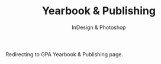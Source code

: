 ﻿---
layout: distill
title: Yearbook & Publishing
subtitle: InDesign & Photoshop
description: 2016-2018 • 국제영재아카데미
logo: gpa-logo.png
img:
importance: 8
category: GPA
now: Yes

redirect: https://aaron.kr/content/about/teaching/
---

Redirecting to GPA Yearbook & Publishing page.
